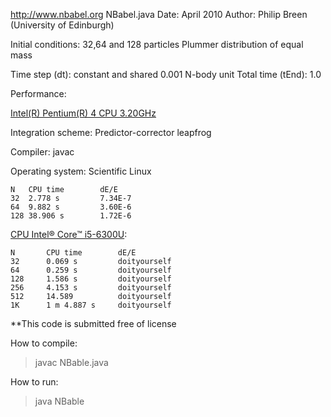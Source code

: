 http://www.nbabel.org
NBabel.java
Date: April 2010
Author:  Philip Breen (University of Edinburgh)

Initial conditions: 32,64 and 128 particles Plummer distribution of equal mass

Time step (dt): constant and shared 0.001 N-body unit
Total time (tEnd): 1.0

Performance:

[Intel(R) Pentium(R) 4 CPU 3.20GHz](https://ark.intel.com/ru/products/27500/Intel-Pentium-4-Processor-supporting-HT-Technology-3_20-GHz-1M-Cache-800-MHz-FSB)

Integration scheme: Predictor-corrector leapfrog

Compiler: javac

Operating system:  Scientific Linux


    N	CPU time    	dE/E
    32	2.778 s 		7.34E-7
    64	9.882 s 		3.60E-6
    128	38.906 s		1.72E-6

[CPU Intel® Core™ i5-6300U](https://ark.intel.com/ru/products/88190/Intel-Core-i5-6300U-Processor-3M-Cache-up-to-3_00-GHz):

    N       CPU time        dE/E
    32      0.069 s         doityourself
    64      0.259 s         doityourself
    128     1.586 s         doityourself
    256     4.153 s         doityourself
    512     14.589          doityourself
    1K      1 m 4.887 s     doityourself

**This code is submitted free of license

How to compile:
>javac NBable.java

How to run:
>java NBable <full path to input file>